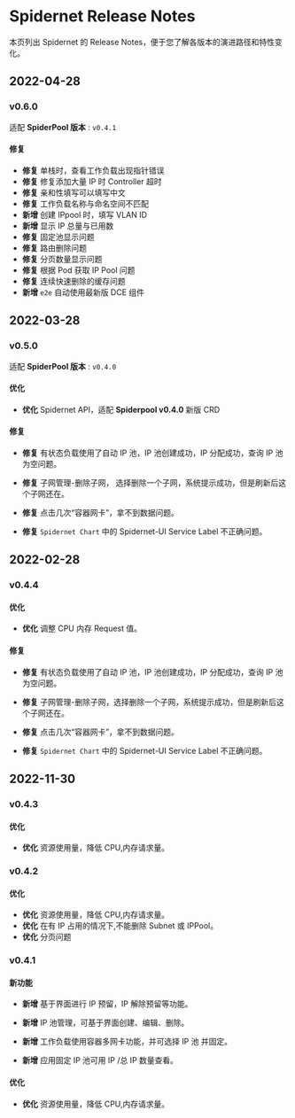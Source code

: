 # Spidernet Release Notes

本页列出 Spidernet 的 Release Notes，便于您了解各版本的演进路径和特性变化。

## 2022-04-28

### v0.6.0

适配 **SpiderPool 版本** : `v0.4.1`

#### 修复

- **修复**  单栈时，查看工作负载出现指针错误
- **修复**  修复添加大量 IP 时 Controller 超时
- **修复**  亲和性填写可以填写中文
- **修复**  工作负载名称与命名空间不匹配
- **新增**  创建 IPpool 时，填写 VLAN ID
- **新增** 显示 IP 总量与已用数
- **修复** 固定池显示问题
- **修复**  路由删除问题
- **修复** 分页数量显示问题
- **修复** 根据 Pod 获取 IP Pool 问题
- **修复** 连续快速删除的缓存问题
- **新增**  `e2e` 自动使用最新版 DCE 组件



## 2022-03-28

### v0.5.0

适配 **SpiderPool 版本** : `v0.4.0`

#### 优化

- **优化** Spidernet API，适配 **Spiderpool v0.4.0** 新版 CRD

#### 修复

- **修复** 有状态负载使用了自动 IP 池，IP 池创建成功，IP 分配成功，查询 IP 池为空问题。

- **修复** 子网管理-删除子网， 选择删除一个子网，系统提示成功，但是刷新后这个子网还在。

- **修复** 点击几次“容器网卡”，拿不到数据问题。

- **修复** `Spidernet Chart` 中的 Spidernet-UI Service Label 不正确问题。

## 2022-02-28

### v0.4.4

#### 优化

- **优化** 调整 CPU 内存 Request 值。

#### 修复

- **修复** 有状态负载使用了自动 IP 池，IP 池创建成功，IP 分配成功，查询 IP 池为空问题。

- **修复** 子网管理-删除子网，选择删除一个子网，系统提示成功，但是刷新后这个子网还在。

- **修复** 点击几次“容器网卡”，拿不到数据问题。

- **修复** `Spidernet Chart` 中的 Spidernet-UI Service Label 不正确问题。

## 2022-11-30

### v0.4.3

#### 优化

- **优化** 资源使用量，降低 CPU,内存请求量。

### v0.4.2

#### 优化

- **优化** 资源使用量，降低 CPU,内存请求量。
- **优化** 在有 IP 占用的情况下,不能删除 Subnet 或 IPPool。
- **优化** 分页问题

### v0.4.1

#### 新功能

- **新增** 基于界面进行 IP 预留，IP 解除预留等功能。

- **新增** IP 池管理，可基于界面创建、编辑、删除。

- **新增** 工作负载使用容器多网卡功能，并可选择 IP 池 并固定。

- **新增** 应用固定 IP 池可用 IP /总 IP 数量查看。

#### 优化

- **优化** 资源使用量，降低 CPU,内存请求量。
